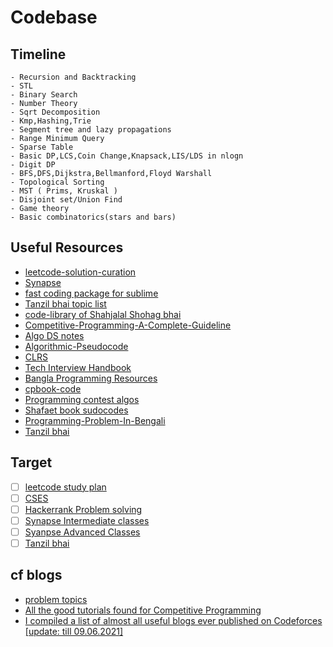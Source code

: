 # Codebase
## Timeline

```
- Recursion and Backtracking
- STL
- Binary Search
- Number Theory
- Sqrt Decomposition 
- Kmp,Hashing,Trie
- Segment tree and lazy propagations
- Range Minimum Query
- Sparse Table
- Basic DP,LCS,Coin Change,Knapsack,LIS/LDS in nlogn
- Digit DP 
- BFS,DFS,Dijkstra,Bellmanford,Floyd Warshall
- Topological Sorting
- MST ( Prims, Kruskal ) 
- Disjoint set/Union Find
- Game theory 
- Basic combinatorics(stars and bars) 
```

## Useful Resources

- [leetcode-solution-curation](https://github.com/Tahanima/leetcode-solution-curation)
- [Synapse](https://docs.google.com/spreadsheets/d/16DqZGElOw4lm-JP38d-65iZ0FvUhWtuniBxRuCItv4Y/edit#gid=0)
- [fast coding package for sublime](https://github.com/Geek-a-Byte/FastOlympicCoding)
- [Tanzil bhai topic list](https://docs.google.com/spreadsheets/d/1zwXs4FAfK2pYpVSenyLXkoGS0doOpK1xmrVkU3PB36M/edit#gid=270414271)
- [code-library of Shahjalal Shohag bhai](https://github.com/ShahjalalShohag/code-library)
- [Competitive-Programming-A-Complete-Guideline](https://github.com/ShahjalalShohag/Competitive-Programming-A-Complete-Guideline)
- [Algo DS notes](https://github.com/jainaman224/Algo_Ds_Notes)
- [Algorithmic-Pseudocode](https://github.com/Just-A-Visitor/Algorithmic-Pseudocode)
- [CLRS](https://github.com/gzc/CLRS)
- [Tech Interview Handbook](https://github.com/yangshun/tech-interview-handbook)
- [Bangla Programming Resources](https://github.com/sultanoid/bangla-programming-resources)
- [cpbook-code](https://github.com/stevenhalim/cpbook-code)
- [Programming contest algos](https://github.com/Shafaet/Programming-Contest-Algorithms)
- [Shafaet book sudocodes](https://github.com/Shafaet/book-sudocodes)
- [Programming-Problem-In-Bengali](https://github.com/hasancse91/Programming-Problem-In-Bengali)
- [Tanzil bhai](https://docs.google.com/document/d/1os2hfyZWK1nNGlbzZiJA0CSWFfEDgmWXfoVox62xHZk/edit#heading=h.l176m5o8k6i)

## Target

- [ ] [leetcode study plan](https://leetcode.com/study-plan/)
- [ ] [CSES](https://cses.fi/problemset/list/)
- [ ] [Hackerrank Problem solving](https://www.hackerrank.com/domains/data-structures)
- [ ] [Synapse Intermediate classes](https://www.youtube.com/playlist?list=PLcgg4mu-TN21xTr0LwFMw_5UBDrMsoAHA)
- [ ] [Syanpse Advanced Classes](https://www.youtube.com/watch?v=PRQbOEfHxKw&list=PLHPef-9rM5PXGy2QalI8QtjkLli1ekTpD&index=12&ab_channel=Synapse)
- [ ] [Tanzil bhai](https://www.youtube.com/playlist?list=PLLDURmvQUYc_O18kS2Jeql2vLmDXT1AYP)

## cf blogs
- [problem topics](https://codeforces.com/blog/entry/55274)
- [All the good tutorials found for Competitive Programming](https://codeforces.com/blog/entry/57282)
- [I compiled a list of almost all useful blogs ever published on Codeforces [update: till 09.06.2021]](https://codeforces.com/blog/entry/91363)

<!-- ## Target question

- [ ] [ngpc-2019](https://toph.co/problems/contests/ngpc-2019)
- [ ] [ngpc-2019-solve](https://github.com/rebornplusplus/NGPC2019)
- [ ] [ngpc-2015](https://algo.codemarshal.org/contests/ngpc2015)
- [ ] [ngpc-2017](https://algo.codemarshal.org/contests/ngpc2017)
- [ ] [ngpc-2018](https://algo.codemarshal.org/contests/ngpc18)
- [ ] [ncpc-2020](https://algo.codemarshal.org/contests/mist-ncpc-2020)
- [ ] [ncpc-2018](https://algo.codemarshal.org/contests/ncpc18)
- [ ] [ncpc-2017](https://algo.codemarshal.org/contests/ncpc-2017)
- [ ] [ncpc-2016](https://algo.codemarshal.org/contests/ncpc-uap-2016)
- [ ] [ncpc-2014](https://algo.codemarshal.org/contests/bd-ncpc-2014)
- [ ] [ngpc preli 2018](https://algo.codemarshal.org/contests/NGPC18Preli) -->
